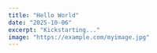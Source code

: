 ```yaml
---
title: "Hello World"
date: "2025-10-06"
excerpt: "Kickstarting..."
image: "https://example.com/myimage.jpg"
---
```


